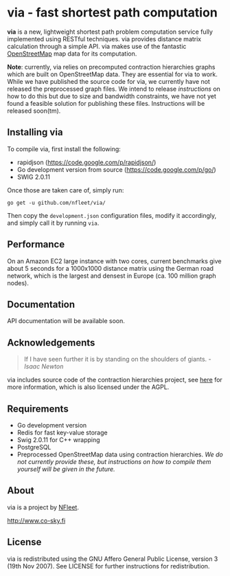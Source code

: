 via - fast shortest path computation
====================================

**via** is a new, lightweight shortest path problem computation service fully implemented using RESTful techniques. via provides distance matrix calculation through a simple API. via makes use of the fantastic [OpenStreetMap](http://www.openstreetmap.org) map data for its computation.

**Note**: currently, via relies on precomputed contraction hierarchies graphs which are built on OpenStreetMap data. They are essential for via to work.  While we have published the source code for via, we currently have not released the preprocessed graph files. We intend to release *instructions* on how to do this but due to size and bandwidth constraints, we have not yet found a feasible solution for publishing these files. Instructions will be released soon(tm).

Installing via
--------------

To compile via, first install the following:

  * rapidjson (https://code.google.com/p/rapidjson/)
  * Go development version from source (https://code.google.com/p/go/)
  * SWIG 2.0.11

Once those are taken care of, simply run:

    go get -u github.com/nfleet/via/

Then copy the ``development.json`` configuration files, modify it accordingly, and simply call it by running ``via``.

Performance
-----------

On an Amazon EC2 large instance with two cores, current benchmarks give about 5 seconds for a 1000x1000 distance matrix using the German road network, which is the largest and densest in Europe (ca. 100 million graph nodes).

Documentation
-------------

API documentation will be available soon.

Acknowledgements
----------------

> If I have seen further it is by standing on the shoulders of giants.
>   *- Isaac Newton*

via includes source code of the contraction hierarchies project, see [here](http://algo2.iti.kit.edu/routeplanning.php) for more information, which is also licensed under the AGPL.

Requirements
------------

* Go development version
* Redis for fast key-value storage
* Swig 2.0.11 for C++ wrapping
* PostgreSQL 
* Preprocessed OpenStreetMap data using contraction hierarchies. *We do not currently provide these, but instructions on how to compile them yourself will be given in the future.*

About
-----

via is a project by [NFleet](http://www.nfleet.fi).

http://www.co-sky.fi

License
-------

via is redistributed using the GNU Affero General Public License, version 3 (19th Nov 2007). See LICENSE for further instructions for redistribution.
